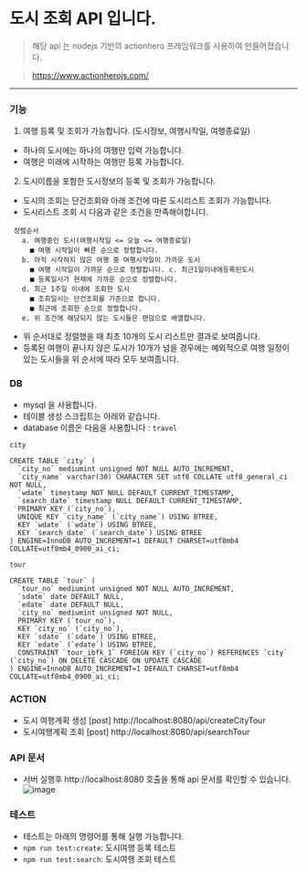 # 도시 조회 API 입니다.

> 해당 api 는 nodejs 기반의 actionhero 프레임워크를 사용하여 만들어졌습니다.

> https://www.actionherojs.com/

-----

### 기능
1. 여행 등록 및 조회가 가능합니다. (도시정보, 여행시작일, 여행종료일)
 - 하나의 도시에는 하나의 여행만 입력 가능합니다.
 - 여행은 미래에 시작하는 여행만 등록 가능합니다.

2. 도시이름을 포함한 도시정보의 등록 및 조회가 가능합니다.
 - 도시의 조회는 단건조회와 아래 조건에 따른 도시리스트 조회가 가능합니다.
 -  도시리스트 조회 시 다음과 같은 조건을 만족해야합니다.
 ```
  정렬순서
    a. 여행중인 도시(여행시작일 <= 오늘 <= 여행종료일)
      ■ 여행 시작일이 빠른 순으로 정렬합니다.
    b. 아직 시작하지 않은 여행 중 여행시작일이 가까운 도시
      ■ 여행 시작일이 가까운 순으로 정렬합니다. c. 최근1일이내에등록된도시
      ■ 등록일시가 현재에 가까운 순으로 정렬합니다.
    d. 최근 1주일 이내에 조회한 도시
      ■ 조회일시는 단건조회를 기준으로 합니다.
      ■ 최근에 조회한 순으로 정렬합니다.
    e. 위 조건에 해당되지 않는 도시들은 랜덤으로 배열합니다.
```
- 위 순서대로 정렬했을 때 최초 10개의 도시 리스트만 결과로 보여줍니다.
- 등록된 여행이 끝나지 않은 도시가 10개가 넘을 경우에는 예외적으로 여행 일정이 있는
도시들을 위 순서에 따라 모두 보여줍니다.

### DB
- mysql 을 사용합니다.
- 테이블 생성 스크립트는 아래와 같습니다.
- database 이름은 다음을 사용합니다 : `travel`

`city`
```
CREATE TABLE `city` (
  `city_no` mediumint unsigned NOT NULL AUTO_INCREMENT,
  `city_name` varchar(30) CHARACTER SET utf8 COLLATE utf8_general_ci NOT NULL,
  `wdate` timestamp NOT NULL DEFAULT CURRENT_TIMESTAMP,
  `search_date` timestamp NULL DEFAULT CURRENT_TIMESTAMP,
  PRIMARY KEY (`city_no`),
  UNIQUE KEY `city_name` (`city_name`) USING BTREE,
  KEY `wdate` (`wdate`) USING BTREE,
  KEY `search_date` (`search_date`) USING BTREE
) ENGINE=InnoDB AUTO_INCREMENT=1 DEFAULT CHARSET=utf8mb4 COLLATE=utf8mb4_0900_ai_ci;
```
`tour`
```
CREATE TABLE `tour` (
  `tour_no` mediumint unsigned NOT NULL AUTO_INCREMENT,
  `sdate` date DEFAULT NULL,
  `edate` date DEFAULT NULL,
  `city_no` mediumint unsigned NOT NULL,
  PRIMARY KEY (`tour_no`),
  KEY `city_no` (`city_no`),
  KEY `sdate` (`sdate`) USING BTREE,
  KEY `edate` (`edate`) USING BTREE,
  CONSTRAINT `tour_ibfk_1` FOREIGN KEY (`city_no`) REFERENCES `city` (`city_no`) ON DELETE CASCADE ON UPDATE CASCADE
) ENGINE=InnoDB AUTO_INCREMENT=1 DEFAULT CHARSET=utf8mb4 COLLATE=utf8mb4_0900_ai_ci;
```


### ACTION
- 도시 여행계획 생성
  [post] http://localhost:8080/api/createCityTour
- 도시여행계획 조회
  [post] http://localhost:8080/api/searchTour


### API 문서
- 서버 실행후 http://localhost:8080 호출을 통해 api 문서를 확인할 수 있습니다.
![image](https://user-images.githubusercontent.com/16997252/131489037-96c1032a-76a2-408b-b918-09063485e603.png)


### 테스트
- 테스트는 아래의 명령어를 통해 실행 가능합니다.
- `npm run test:create`: 도시여행 등록 테스트
- `npm run test:search`: 도시여행 조회 테스트
